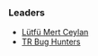### Leaders
* [Lütfü Mert Ceylan](mailto:lutfu.mertceylan@owasp.org)
* [TR Bug Hunters](https://twitter.com/trbughunters)
